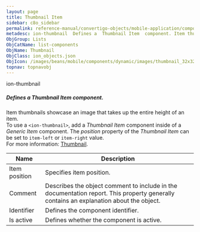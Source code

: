 ```yaml
---
layout: page
title: Thumbnail Item
sidebar: c8o_sidebar
permalink: reference-manual/convertigo-objects/mobile-application/components/list-components/thumbnail-item/
metadesc: ion-thumbnail  Defines a  Thumbnail Item  component. Item thumbnails showcase an image that takes up the entire height of an item. To use a  &lt;ion-t
ObjGroup: Lists
ObjCatName: list-components
ObjName: Thumbnail
ObjClass: ion_objects.json
ObjIcon: /images/beans/mobile/components/dynamic/images/thumbnail_32x32.png
topnav: topnavobj
---
```

ion-thumbnail<br/>

##### Defines a <i>Thumbnail Item</i> component.<br/>
Item thumbnails showcase an image that takes up the entire height of an item.<br/>
To use a <code>&lt;ion-thumbnail&gt;</code>, add a <i>Thumbnail Item</i> component inside of a <i>Generic Item</i> component. The <i>position</i> property of the <i>Thumbnail Item</i> can be set to <code>item-left</code> or <code>item-right</code> value.<br/>
 For more information: <a href='https://ionicframework.com/docs/v3/components/#thumbnail-list'>Thumbnail</a>.

Name | Description 
--- | ---
Item position | Specifies item position.
Comment | Describes the object comment to include in the documentation report.  This property generally contains an explanation about the object. 
Identifier | Defines the component identifier.  
Is active | Defines whether the component is active. 

